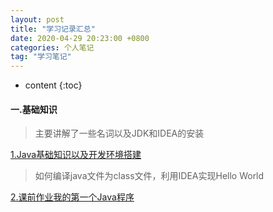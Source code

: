 ```yaml
---
layout: post  
title: "学习记录汇总"  
date: 2020-04-29 20:23:00 +0800  
categories: 个人笔记  
tag: "学习笔记"  
---
```


* content
{:toc}  
#### 一.基础知识

> 主要讲解了一些名词以及JDK和IDEA的安装

[1.Java基础知识以及开发环境搭建](https://demo.codimd.org/s/SyU6ooHK8)

> 如何编译java文件为class文件，利用IDEA实现Hello World

[2.课前作业我的第一个Java程序](https://demo.codimd.org/s/Bk4PhlDKI)

